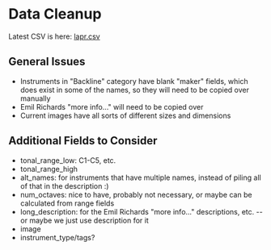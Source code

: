
# Data Cleanup

Latest CSV is here: [lapr.csv](lapr.csv)

## General Issues

- Instruments in "Backline" category have blank "maker" fields, which does exist in some of the names, so they will need to be copied over manually
- Emil Richards "more info..." will need to be copied over
- Current images have all sorts of different sizes and dimensions

## Additional Fields to Consider

- tonal_range_low: C1-C5, etc.
- tonal_range_high
- alt_names: for instruments that have multiple names, instead of piling all of that in the description :)
- num_octaves: nice to have, probably not necessary, or maybe can be calculated from range fields
- long_description: for the Emil Richards "more info..." descriptions, etc. -- or maybe we just use description for it
- image
- instrument_type/tags?
